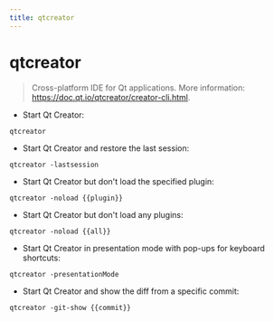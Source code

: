 ```yaml
---
title: qtcreator
---
```

# qtcreator

> Cross-platform IDE for Qt applications.
> More information: <https://doc.qt.io/qtcreator/creator-cli.html>.

- Start Qt Creator:

`qtcreator`

- Start Qt Creator and restore the last session:

`qtcreator -lastsession`

- Start Qt Creator but don't load the specified plugin:

`qtcreator -noload {{plugin}}`

- Start Qt Creator but don't load any plugins:

`qtcreator -noload {{all}}`

- Start Qt Creator in presentation mode with pop-ups for keyboard shortcuts:

`qtcreator -presentationMode`

- Start Qt Creator and show the diff from a specific commit:

`qtcreator -git-show {{commit}}`
